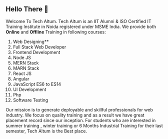 ## Hello There 👋

Welcome To Tech Altum.
Tech Altum is an IIT Alumni & ISO Certified IT Training Institute in Noida registered under MSME India.
We provide both **Online** and **Offline** Training in following courses:

<ol>
  <li>Web Designing**</li>
  <li>Full Stack Web Developer</li>
  <li>Frontend Development</li>
  <li>Node JS</li>
  <li>MERN Stack</li>
  <li>MARN Stack</li>
  <li>React JS</li>
  <li>Angular</li>
  <li>JavaScript ES6 to ES14</li>
  <li>UI Development</li>
  <li>Php </li>
  <li>Software Testing</li>
</ol>

Our mission is to generate deployable and skillful professionals for web industry. We focus on quality training and as a result we have great placement record since our inception. For students who are interested in summer training , winter training or 6 Months Industrial Training for their last semester, Tech Altum is the Best place.

